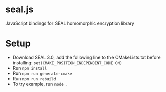 # seal.js
JavaScript bindings for SEAL homomorphic encryption library

# Setup
- Download SEAL 3.0, add the following line to the CMakeLists.txt before installing: `set(CMAKE_POSITION_INDEPENDENT_CODE ON)`
- Run `npm install`
- Run `npm run generate-cmake`
- Run `npm run rebuild`
- To try example, run `node .`
